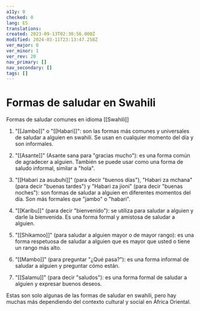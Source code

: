 ```yaml
---
a11y: 0
checked: 0
lang: ES
translations: 
created: 2023-09-13T02:30:56.000Z
modified: 2024-03-11T23:13:47.258Z
ver_major: 0
ver_minor: 1
ver_rev: 20
nav_primary: []
nav_secondary: []
tags: []
---
```

# Formas de saludar en Swahili

Formas de saludar comunes en idioma [[Swahili]]

1.  "[[Jambo]]" o "[[Habari]]": son las formas más comunes y universales de saludar a alguien en swahili. Se usan en cualquier momento del día y son informales.
    
2.  "[[Asante]]" (Asante sana para "gracias mucho"): es una forma común de agradecer a alguien. También se puede usar como una forma de saludo informal, similar a "hola".
    
3.  "[[Habari za asubuhi]]" (para decir "buenos días"), "Habari za mchana" (para decir "buenas tardes") y "Habari za jioni" (para decir "buenas noches"): son formas de saludar a alguien en diferentes momentos del día. Son más formales que "jambo" o "habari".
    
4.  "[[Karibu]]" (para decir "bienvenido"): se utiliza para saludar a alguien y darle la bienvenida. Es una forma formal y amistosa de saludar a alguien.
    
5.  "[[Shikamoo]]" (para saludar a alguien mayor o de mayor rango): es una forma respetuosa de saludar a alguien que es mayor que usted o tiene un rango más alto.
    
6.  "[[Mambo]]" (para preguntar "¿Qué pasa?"): es una forma informal de saludar a alguien y preguntar cómo están.
    
7.  "[[Salamu]]" (para decir "saludos"): es una forma formal de saludar a alguien y expresar buenos deseos.
    

Estas son solo algunas de las formas de saludar en swahili, pero hay muchas más dependiendo del contexto cultural y social en África Oriental.